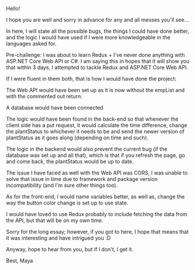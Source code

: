 Hello!

I hope you are well and sorry in advance for any and all messes you'll see...

In here, I will state all the possible bugs, the things I could have done better, and the logic I would have used if I were more knowledgeable in the languages asked for.

Pre-challenge: I was about to learn Redux + I've never done anything with ASP.NET Core Web API or C#. I am saying this in hopes that it will show you that within 3 days, I attempted to tackle Redux and ASP.NET Core Web API.

If I were fluent in them both, that is how I would have done the project:

The Web API would have been set up as it is now without the empList and with the commented out return.

A database would have been connected

The logic would have been found in the back-end so that whenever the client side has a put request, it would calculate the time difference, change the plantStatus to whichever it needs to be and send the newer version of plantStatus as it goes along (depending on time and such).

The logic in the backend would also prevent the current bug (if the database was set up and all that), which is that if you refresh the page, go and come back, the plantStatus would be up to date.

The issue I have faced as well with the Web API was CORS, I was unable to solve that issue in time due to framework and package version incompatibility (and I'm sure other things too).

As for the front-end, I would name variables better, as well as, change the way the button color change is set up to use state.

I would have loved to use Redux probably to include fetching the data from the API, but that will be on my own time.

Sorry for the long essay; however, if you got to here, I hope that means that it was interesting and have intrigued you :D

Anyway, hope to hear from you, but if I don't, I get it.

Best,
Maya